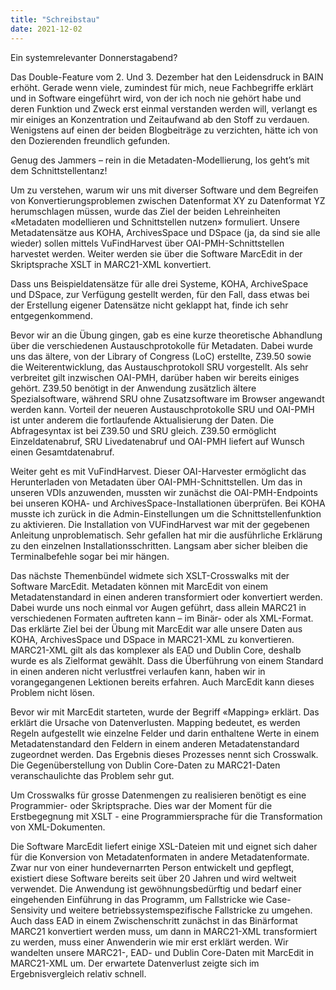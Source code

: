 ```yaml
---
title: "Schreibstau"
date: 2021-12-02
---
```


Ein systemrelevanter Donnerstagabend?

Das Double-Feature vom 2. Und 3. Dezember hat den Leidensdruck in BAIN erhöht. Gerade wenn viele, zumindest für mich, 
neue Fachbegriffe erklärt und in Software eingeführt wird, von der ich noch nie gehört habe und deren Funktion und Zweck 
erst einmal verstanden werden will, verlangt es mir einiges an Konzentration und Zeitaufwand ab den Stoff zu verdauen. 
Wenigstens auf einen der beiden Blogbeiträge zu verzichten, hätte ich von den Dozierenden freundlich gefunden.

Genug des Jammers – rein in die Metadaten-Modellierung, los geht’s mit dem Schnittstellentanz!

Um zu verstehen, warum wir uns mit diverser Software und dem Begreifen von Konvertierungsproblemen zwischen Datenformat XY 
zu Datenformat YZ herumschlagen müssen, wurde das Ziel der beiden Lehreinheiten «Metadaten modellieren und Schnittstellen 
nutzen» formuliert. Unsere Metadatensätze aus KOHA, ArchivesSpace und DSpace (ja, da sind sie alle wieder) sollen mittels 
VuFindHarvest über OAI-PMH-Schnittstellen harvestet werden. Weiter werden sie über die Software MarcEdit in der Skriptsprache 
XSLT in MARC21-XML konvertiert.

Dass uns Beispieldatensätze für alle drei Systeme, KOHA, ArchiveSpace und DSpace, zur Verfügung gestellt werden, für den Fall, 
dass etwas bei der Erstellung eigener Datensätze nicht geklappt hat, finde ich sehr entgegenkommend. 

Bevor wir an die Übung gingen, gab es eine kurze theoretische Abhandlung über die verschiedenen Austauschprotokolle für Metadaten. 
Dabei wurde uns das ältere, von der Library of Congress (LoC) erstellte, Z39.50 sowie die Weiterentwicklung, das Austauschprotokoll 
SRU vorgestellt. Als sehr verbreitet gilt inzwischen OAI-PMH, darüber haben wir bereits einiges gehört. Z39.50 benötigt in der 
Anwendung zusätzlich ältere Spezialsoftware, während SRU ohne Zusatzsoftware im Browser angewandt werden kann. Vorteil der neueren 
Austauschprotokolle SRU und OAI-PMH ist unter anderem die fortlaufende Aktualisierung der Daten. Die Abfragesyntax ist bei Z39.50 und 
SRU gleich.
Z39.50 ermöglicht Einzeldatenabruf, SRU Livedatenabruf und OAI-PMH liefert auf Wunsch einen Gesamtdatenabruf.

Weiter geht es mit VuFindHarvest. Dieser OAI-Harvester ermöglicht das Herunterladen von Metadaten über OAI-PMH-Schnittstellen. Um das 
in unseren VDIs anzuwenden, mussten wir zunächst die OAI-PMH-Endpoints bei unseren KOHA- und ArchivesSpace-Installationen überprüfen. Bei 
KOHA musste ich zurück in die Admin-Einstellungen um die Schnittstellenfunktion zu aktivieren.
Die Installation von VUFindHarvest war mit der gegebenen Anleitung unproblematisch. Sehr gefallen hat mir die ausführliche Erklärung zu 
den einzelnen Installationsschritten. Langsam aber sicher bleiben die Terminalbefehle sogar bei mir hängen.

Das nächste Themenbündel widmete sich XSLT-Crosswalks mit der Software MarcEdit. Metadaten können mit MarcEdit von einem Metadatenstandard 
in einen anderen transformiert oder konvertiert werden. Dabei wurde uns noch einmal vor Augen geführt, dass allein MARC21 in verschiedenen 
Formaten auftreten kann – im Binär- oder als XML-Format. Das erklärte Ziel bei der Übung mit MarcEdit war alle unsere Daten aus KOHA, 
ArchivesSpace und DSpace in MARC21-XML zu konvertieren. MARC21-XML gilt als das komplexer als EAD und Dublin Core, deshalb wurde es als 
Zielformat gewählt.
Dass die Überführung von einem Standard in einen anderen nicht verlustfrei verlaufen kann, haben wir in vorangegangenen Lektionen bereits 
erfahren. Auch MarcEdit kann dieses Problem nicht lösen. 

Bevor wir mit MarcEdit starteten, wurde der Begriff «Mapping» erklärt. Das erklärt die Ursache von Datenverlusten. Mapping bedeutet, es werden 
Regeln aufgestellt wie einzelne Felder und darin enthaltene Werte in einem Metadatenstandard den Feldern in einem anderen Metadatenstandard 
zugeordnet werden. Das Ergebnis dieses Prozesses nennt sich Crosswalk. Die Gegenüberstellung von Dublin Core-Daten zu MARC21-Daten veranschaulichte 
das Problem sehr gut.

Um Crosswalks für grosse Datenmengen zu realisieren benötigt es eine Programmier- oder Skriptsprache. Dies war der Moment für die Erstbegegnung 
mit XSLT - eine Programmiersprache für die Transformation von XML-Dokumenten. 

Die Software MarcEdit liefert einige XSL-Dateien mit und eignet sich daher für die Konversion von Metadatenformaten in andere Metadatenformate. 
Zwar nur von einer hundevernarrten Person entwickelt und gepflegt, existiert diese Software bereits seit über 20 Jahren und wird weltweit 
verwendet. Die Anwendung ist gewöhnungsbedürftig und bedarf einer eingehenden Einführung in das Programm, um Fallstricke wie Case-Sensivity 
und weitere betriebssystemspezifische Fallstricke zu umgehen. 
Auch dass EAD in einem Zwischenschritt zunächst in das Binärformat MARC21 konvertiert werden muss, um dann in MARC21-XML transformiert zu werden, 
muss einer Anwenderin wie mir erst erklärt werden. Wir wandelten unsere MARC21-, EAD- und Dublin Core-Daten mit MarcEdit in MARC21-XML um.
Der erwartete Datenverlust zeigte sich im Ergebnisvergleich relativ schnell.
